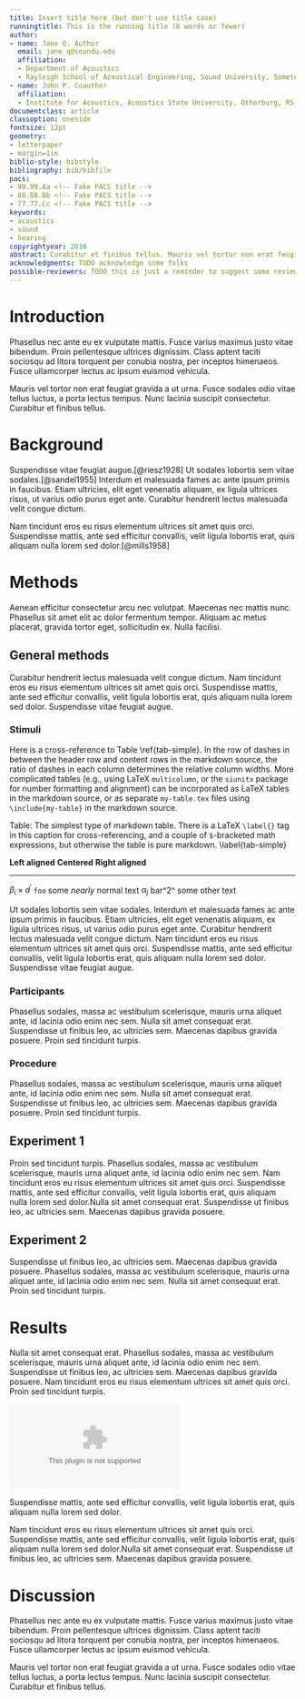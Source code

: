 ```yaml
---
title: Insert title here (but don't use title case)
runningtitle: This is the running title (6 words or fewer)
author:
- name: Jane Q. Author
  email: jane_q@soundu.edu
  affiliation:
  - Department of Acoustics
  - Rayleigh School of Acoustical Engineering, Sound University, Sometown, NR 54321, USA
- name: John P. Coauthor
  affiliation:
  - Institute for Acoustics, Acoustics State University, Otherburg, RS, 98765-4321, USA
documentclass: article
classoption: oneside
fontsize: 12pt
geometry:
- letterpaper
- margin=1in
biblio-style: bibstyle
bibliography: bib/bibfile
pacs:
- 99.99.Aa <!-- Fake PACS title -->
- 88.88.Bb <!-- Fake PACS title -->
- 77.77.Cc <!-- Fake PACS title -->
keywords:
- acoustics
- sound
- hearing
copyrightyear: 2016
abstract: Curabitur et finibus tellus. Mauris vel tortor non erat feugiat gravida a ut urna. Fusce sodales odio vitae tellus luctus, a porta lectus tempus. Nunc lacinia suscipit consectetur. Curabitur et finibus tellus. Nunc lacinia suscipit consectetur.
acknowledgments: TODO acknowledge some folks
possible-reviewers: TODO this is just a reminder to suggest some reviewers, not incorporated in the finished documents.
---
```

# Introduction
Phasellus nec ante eu ex vulputate mattis. Fusce varius maximus justo vitae bibendum. Proin pellentesque ultrices dignissim. Class aptent taciti sociosqu ad litora torquent per conubia nostra, per inceptos himenaeos. Fusce ullamcorper lectus ac ipsum euismod vehicula.

Mauris vel tortor non erat feugiat gravida a ut urna. Fusce sodales odio vitae tellus luctus, a porta lectus tempus. Nunc lacinia suscipit consectetur. Curabitur et finibus tellus.

# Background
Suspendisse vitae feugiat augue.[@riesz1928] Ut sodales lobortis sem vitae sodales.[@sandel1955] Interdum et malesuada fames ac ante ipsum primis in faucibus. Etiam ultricies, elit eget venenatis aliquam, ex ligula ultrices risus, ut varius odio purus eget ante. Curabitur hendrerit lectus malesuada velit congue dictum.

Nam tincidunt eros eu risus elementum ultrices sit amet quis orci. Suspendisse mattis, ante sed efficitur convallis, velit ligula lobortis erat, quis aliquam nulla lorem sed dolor.[@mills1958]

# Methods
Aenean efficitur consectetur arcu nec volutpat. Maecenas nec mattis nunc. Phasellus sit amet elit ac dolor fermentum tempor. Aliquam ac metus placerat, gravida tortor eget, sollicitudin ex. Nulla facilisi.

## General methods
Curabitur hendrerit lectus malesuada velit congue dictum. Nam tincidunt eros eu risus elementum ultrices sit amet quis orci. Suspendisse mattis, ante sed efficitur convallis, velit ligula lobortis erat, quis aliquam nulla lorem sed dolor. Suspendisse vitae feugiat augue.

### Stimuli
Here is a cross-reference to Table \ref{tab-simple}. In the row of dashes in between the header row and content rows in the markdown source, the ratio of dashes in each column determines the relative column widths.  More complicated tables (e.g., using LaTeX `multicolumn`, or the `siunitx` package for number formatting and alignment) can be incorporated as LaTeX tables in the markdown source, or as separate `my-table.tex` files using `\include{my-table}` in the markdown source.

Table: The simplest type of markdown table. There is a LaTeX `\label{}` tag in this caption for cross-referencing, and a couple of `$`-bracketed math expressions, but otherwise the table is pure markdown. \label{tab-simple}

**Left aligned**             **Centered**                    **Right aligned**
-------------------------- ---------------- ----------------------------------
$\beta_i \times d^\prime$    `foo`                   some _nearly_ normal text
$\alpha_j$                   bar^2^                       some other text

Ut sodales lobortis sem vitae sodales. Interdum et malesuada fames ac ante ipsum primis in faucibus. Etiam ultricies, elit eget venenatis aliquam, ex ligula ultrices risus, ut varius odio purus eget ante. Curabitur hendrerit lectus malesuada velit congue dictum. Nam tincidunt eros eu risus elementum ultrices sit amet quis orci. Suspendisse mattis, ante sed efficitur convallis, velit ligula lobortis erat, quis aliquam nulla lorem sed dolor. Suspendisse vitae feugiat augue.

### Participants
Phasellus sodales, massa ac vestibulum scelerisque, mauris urna aliquet ante, id lacinia odio enim nec sem. Nulla sit amet consequat erat. Suspendisse ut finibus leo, ac ultricies sem. Maecenas dapibus gravida posuere. Proin sed tincidunt turpis.

### Procedure
Phasellus sodales, massa ac vestibulum scelerisque, mauris urna aliquet ante, id lacinia odio enim nec sem. Nulla sit amet consequat erat. Suspendisse ut finibus leo, ac ultricies sem. Maecenas dapibus gravida posuere. Proin sed tincidunt turpis.

## Experiment 1
Proin sed tincidunt turpis. Phasellus sodales, massa ac vestibulum scelerisque, mauris urna aliquet ante, id lacinia odio enim nec sem. Nam tincidunt eros eu risus elementum ultrices sit amet quis orci. Suspendisse mattis, ante sed efficitur convallis, velit ligula lobortis erat, quis aliquam nulla lorem sed dolor.Nulla sit amet consequat erat. Suspendisse ut finibus leo, ac ultricies sem. Maecenas dapibus gravida posuere.

## Experiment 2
Suspendisse ut finibus leo, ac ultricies sem. Maecenas dapibus gravida posuere. Phasellus sodales, massa ac vestibulum scelerisque, mauris urna aliquet ante, id lacinia odio enim nec sem. Nulla sit amet consequat erat. Proin sed tincidunt turpis.

# Results
Nulla sit amet consequat erat. Phasellus sodales, massa ac vestibulum scelerisque, mauris urna aliquet ante, id lacinia odio enim nec sem. Suspendisse ut finibus leo, ac ultricies sem. Maecenas dapibus gravida posuere. Nam tincidunt eros eu risus elementum ultrices sit amet quis orci. Proin sed tincidunt turpis.

![caption goes here. Mathmode test in caption: $t_\mathrm{max}$ works.](fig-placeholder.eps)

Suspendisse mattis, ante sed efficitur convallis, velit ligula lobortis erat, quis aliquam nulla lorem sed dolor.

Nam tincidunt eros eu risus elementum ultrices sit amet quis orci. Suspendisse mattis, ante sed efficitur convallis, velit ligula lobortis erat, quis aliquam nulla lorem sed dolor.Nulla sit amet consequat erat. Suspendisse ut finibus leo, ac ultricies sem. Maecenas dapibus gravida posuere.

# Discussion
Phasellus nec ante eu ex vulputate mattis. Fusce varius maximus justo vitae bibendum. Proin pellentesque ultrices dignissim. Class aptent taciti sociosqu ad litora torquent per conubia nostra, per inceptos himenaeos. Fusce ullamcorper lectus ac ipsum euismod vehicula.

Mauris vel tortor non erat feugiat gravida a ut urna. Fusce sodales odio vitae tellus luctus, a porta lectus tempus. Nunc lacinia suscipit consectetur. Curabitur et finibus tellus.
